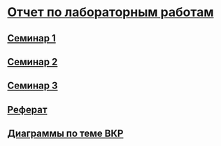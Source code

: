 # [Отчет по лабораторным работам](https://github.com/ignatizi/PIS/wiki/Отчет-по-лабораторным-работам) 
## [Семинар 1](https://github.com/ignatizi/PIS/wiki/Семинар-1)
## [Семинар 2](https://github.com/ignatizi/PIS/wiki/Семинар-2)
## [Семинар 3](https://github.com/ignatizi/PIS/wiki/Отчет-по-лабораторным-работам)
## [Реферат](https://github.com/ignatizi/PIS/wiki/Реферат)
## [Диаграммы по теме ВКР](https://github.com/ignatizi/PIS/wiki/Диаграммы-по-теме-ВКР)
